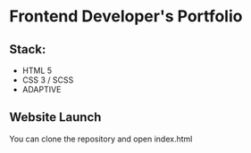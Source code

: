 # Frontend Developer's Portfolio

## Stack:
- HTML 5
- CSS 3 / SCSS
- ADAPTIVE

## Website Launch
You can clone the repository and open index.html